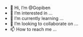 - 👋 Hi, I’m @Gopiben
- 👀 I’m interested in ...
- 🌱 I’m currently learning ...
- 💞️ I’m looking to collaborate on ...
- 📫 How to reach me ...

<!---
Gopiben/Gopiben is a ✨ special ✨ repository because its `README.md` (this file) appears on your GitHub profile.
You can click the Preview link to take a look at your changes.
--->
